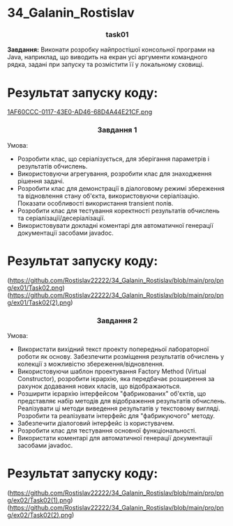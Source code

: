 # 34_Galanin_Rostislav


<h3 align="center">task01</h3>

**Завдання:** Виконати розробку найпростішої консольної програми на Java, наприклад,
що виводить на екран усі аргументи командного рядка, задані при запуску
та розмістити її у локальному сховищі.

# Результат запуску коду:

[1AF60CCC-0117-43E0-AD46-68D4A44E21CF.png](https://github.com/Rostislav22222/34_Galanin_Rostislav/blob/main/Task01/1AF60CCC-0117-43E0-AD46-68D4A44E21CF.png)

<h3 align="center">Завдання 1</h3>
Умова:
<ul>
  <li>Розробити клас, що серіалізується, для зберігання параметрів і результатів обчислень.</li>
  <li>Використовуючи агрегування, розробити клас для знаходження рішення задачі.</li>
  <li>Розробити клас для демонстрації в діалоговому режимі збереження та відновлення стану об'єкта, використовуючи серіалізацію. Показати особливості використання transient полів.</li>
  <li>Розробити клас для тестування коректності результатів обчислень та серіалізації/десеріалізації.</li>
  <li>Використовувати докладні коментарі для автоматичної генерації документації засобами javadoc.</li>
</ul>

# Результат запуску коду:

(https://github.com/Rostislav22222/34_Galanin_Rostislav/blob/main/pro/png/ex01/Task02.png)
(https://github.com/Rostislav22222/34_Galanin_Rostislav/blob/main/pro/png/ex01/Task02(2).png)

<h3 align="center">Завдання 2</h3>
Умова:
 <ul>
		<li>Використати вихідний текст проекту попередньої лабораторної роботи як основу. Забезпечити розміщення результатів обчислень у колекції з можливістю збереження/відновлення.</li> 
    <li>Використовуючи шаблон проектування Factory Method (Virtual Constructor), розробити ієрархію, яка передбачає розширення за рахунок додавання нових класів, що відображаються.</li>
		<li>Розширити ієрархію інтерфейсом "фабрикованих" об'єктів, що представляє набір методів для відображення результатів обчислень. Реалізувати ці методи виведення результатів у текстовому вигляді. Розробити та реалізувати інтерфейс для "фабрикуючого" методу.</li>
		<li>Забезпечити діалоговий інтерфейс із користувачем.</li>
		<li>Розробити клас для тестування основної функціональності.</li>
		<li>Використати коментарі для автоматичної генерації документації засобами javadoc.</li>
	</ul>
  
  # Результат запуску коду:
  
  (https://github.com/Rostislav22222/34_Galanin_Rostislav/blob/main/pro/png/ex02/Task02(1).png)
  (https://github.com/Rostislav22222/34_Galanin_Rostislav/blob/main/pro/png/ex02/Task02(2).png)
